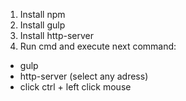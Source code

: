 1) Install npm
2) Install gulp
3) Install http-server
4) Run cmd and execute next command:
- gulp
- http-server (select any adress)
- click ctrl + left click mouse